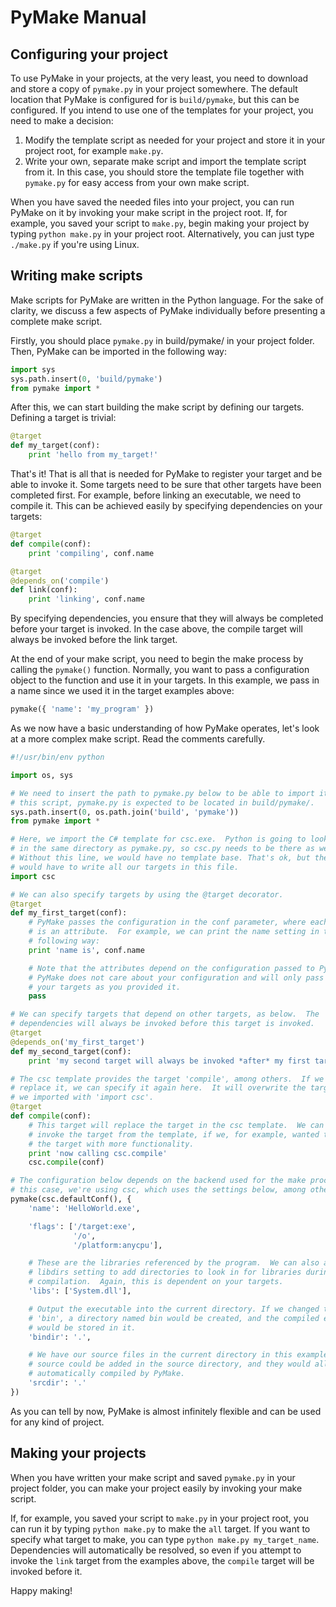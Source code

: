 # PyMake Manual

## Configuring your project

To use PyMake in your projects, at the very least, you need to download and store a copy of `pymake.py` in your project somewhere. The default location that PyMake is configured for is `build/pymake`, but this can be configured. If you intend to use one of the templates for your project, you need to make a decision:

1. Modify the template script as needed for your project and store it in your project root, for example `make.py`.
2. Write your own, separate make script and import the template script from it. In this case, you should store the template file together with `pymake.py` for easy access from your own make script.

When you have saved the needed files into your project, you can run PyMake on it by invoking your make script in the project root. If, for example, you saved your script to `make.py`, begin making your project by typing `python make.py` in your project root. Alternatively, you can just type `./make.py` if you're using Linux.

## Writing make scripts

Make scripts for PyMake are written in the Python language. For the sake of clarity, we discuss a few aspects of PyMake individually before presenting a complete make script.

Firstly, you should place `pymake.py` in build/pymake/ in your project folder. Then, PyMake can be imported in the following way:

```python
import sys
sys.path.insert(0, 'build/pymake')
from pymake import *
```

After this, we can start building the make script by defining our targets. Defining a target is trivial:

```python
@target
def my_target(conf):
    print 'hello from my_target!'
```

That's it! That is all that is needed for PyMake to register your target and be able to invoke it. Some targets need to be sure that other targets have been completed first. For example, before linking an executable, we need to compile it. This can be achieved easily by specifying dependencies on your targets:

```python
@target
def compile(conf):
    print 'compiling', conf.name

@target
@depends_on('compile')
def link(conf):
    print 'linking', conf.name
```

By specifying dependencies, you ensure that they will always be completed before your target is invoked. In the case above, the compile target will always be invoked before the link target.

At the end of your make script, you need to begin the make process by calling the `pymake()` function. Normally, you want to pass a configuration object to the function and use it in your targets. In this example, we pass in a name since we used it in the target examples above:

```python
pymake({ 'name': 'my_program' })
```

As we now have a basic understanding of how PyMake operates, let's look at a more complex make script. Read the comments carefully.

```python
#!/usr/bin/env python

import os, sys

# We need to insert the path to pymake.py below to be able to import it.  In
# this script, pymake.py is expected to be located in build/pymake/.
sys.path.insert(0, os.path.join('build', 'pymake'))
from pymake import *

# Here, we import the C# template for csc.exe.  Python is going to look for it
# in the same directory as pymake.py, so csc.py needs to be there as well.
# Without this line, we would have no template base. That's ok, but then we
# would have to write all our targets in this file.
import csc

# We can also specify targets by using the @target decorator.
@target
def my_first_target(conf):
    # PyMake passes the configuration in the conf parameter, where each setting
    # is an attribute.  For example, we can print the name setting in the
    # following way:
    print 'name is', conf.name

    # Note that the attributes depend on the configuration passed to PyMake.
    # PyMake does not care about your configuration and will only pass it on to
    # your targets as you provided it.
    pass

# We can specify targets that depend on other targets, as below.  The
# dependencies will always be invoked before this target is invoked.
@target
@depends_on('my_first_target')
def my_second_target(conf):
    print 'my second target will always be invoked *after* my first target!'

# The csc template provides the target 'compile', among others.  If we wanted to
# replace it, we can specify it again here.  It will overwrite the target that
# we imported with 'import csc'.
@target
def compile(conf):
    # This target will replace the target in the csc template.  We can still
    # invoke the target from the template, if we, for example, wanted to wrap
    # the target with more functionality.
    print 'now calling csc.compile'
    csc.compile(conf)

# The configuration below depends on the backend used for the make process.  In
# this case, we're using csc, which uses the settings below, among others.
pymake(csc.defaultConf(), {
    'name': 'HelloWorld.exe',

    'flags': ['/target:exe',
              '/o',
              '/platform:anycpu'],

    # These are the libraries referenced by the program.  We can also add the
    # libdirs setting to add directories to look in for libraries during
    # compilation.  Again, this is dependent on your targets.
    'libs': ['System.dll'],

    # Output the executable into the current directory. If we changed this to
    # 'bin', a directory named bin would be created, and the compiled executable
    # would be stored in it.
    'bindir': '.',

    # We have our source files in the current directory in this example.  More
    # source could be added in the source directory, and they would all be
    # automatically compiled by PyMake.
    'srcdir': '.'
})
```

As you can tell by now, PyMake is almost infinitely flexible and can be used for any kind of project.

## Making your projects

When you have written your make script and saved `pymake.py` in your project folder, you can make your project easily by invoking your make script.

If, for example, you saved your script to `make.py` in your project root, you can run it by typing `python make.py` to make the `all` target. If you want to specify what target to make, you can type `python make.py my_target_name`. Dependencies will automatically be resolved, so even if you attempt to invoke the `link` target from the examples above, the `compile` target will be invoked before it.

Happy making!
